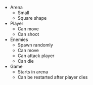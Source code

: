 - Arena
  - Small
  - Square shape
- Player
  - Can move
  - Can shoot
- Enemies
  - Spawn randomly
  - Can move
  - Can attack player
  - Can die
- Game
  - Starts in arena
  - Can be restarted after player dies
